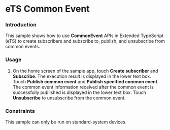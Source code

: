 # eTS Common Event



### Introduction

This sample shows how to use **CommonEvent** APIs in Extended TypeScript (eTS) to create subscribers and subscribe to, publish, and unsubscribe from common events.

### Usage

1. On the home screen of the sample app, touch **Create subscriber** and **Subscribe**. The execution result is displayed in the lower text box. Touch **Publish common event** and **Publish specified common event**. The common event information received after the common event is successfully published is displayed in the lower text box. Touch **Unsubscribe** to unsubscribe from the common event.



### Constraints

This sample can only be run on standard-system devices.
